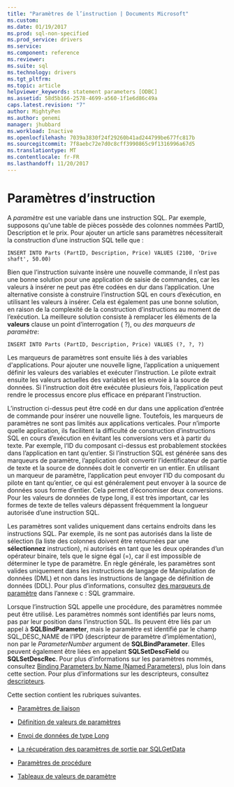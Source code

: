 ```yaml
---
title: "Paramètres de l’instruction | Documents Microsoft"
ms.custom: 
ms.date: 01/19/2017
ms.prod: sql-non-specified
ms.prod_service: drivers
ms.service: 
ms.component: reference
ms.reviewer: 
ms.suite: sql
ms.technology: drivers
ms.tgt_pltfrm: 
ms.topic: article
helpviewer_keywords: statement parameters [ODBC]
ms.assetid: 58d5b166-2578-4699-a560-1f1e6d86c49a
caps.latest.revision: "7"
author: MightyPen
ms.author: genemi
manager: jhubbard
ms.workload: Inactive
ms.openlocfilehash: 7039a3830f24f29260b41ad244799be677fc817b
ms.sourcegitcommit: 7f8aebc72e7d0c8cff3990865c9f1316996a67d5
ms.translationtype: MT
ms.contentlocale: fr-FR
ms.lasthandoff: 11/20/2017
---
```

# <a name="statement-parameters"></a>Paramètres d’instruction
A *paramètre* est une variable dans une instruction SQL. Par exemple, supposons qu'une table de pièces possède des colonnes nommées PartID, Description et le prix. Pour ajouter un article sans paramètres nécessiterait la construction d’une instruction SQL telle que :  
  
```  
INSERT INTO Parts (PartID, Description, Price) VALUES (2100, 'Drive shaft', 50.00)  
```  
  
 Bien que l’instruction suivante insère une nouvelle commande, il n’est pas une bonne solution pour une application de saisie de commandes, car les valeurs à insérer ne peut pas être codées en dur dans l’application. Une alternative consiste à construire l’instruction SQL en cours d’exécution, en utilisant les valeurs à insérer. Cela est également pas une bonne solution, en raison de la complexité de la construction d’instructions au moment de l’exécution. La meilleure solution consiste à remplacer les éléments de la **valeurs** clause un point d’interrogation ( ?), ou *des marqueurs de paramètre*:  
  
```  
INSERT INTO Parts (PartID, Description, Price) VALUES (?, ?, ?)  
```  
  
 Les marqueurs de paramètres sont ensuite liés à des variables d'applications. Pour ajouter une nouvelle ligne, l’application a uniquement définir les valeurs des variables et exécuter l’instruction. Le pilote extrait ensuite les valeurs actuelles des variables et les envoie à la source de données. Si l’instruction doit être exécutée plusieurs fois, l’application peut rendre le processus encore plus efficace en préparant l’instruction.  
  
 L’instruction ci-dessus peut être codé en dur dans une application d’entrée de commande pour insérer une nouvelle ligne. Toutefois, les marqueurs de paramètres ne sont pas limités aux applications verticales. Pour n’importe quelle application, ils facilitent la difficulté de construction d’instructions SQL en cours d’exécution en évitant les conversions vers et à partir du texte. Par exemple, l’ID du composant ci-dessus est probablement stockées dans l’application en tant qu’entier. Si l’instruction SQL est générée sans des marqueurs de paramètre, l’application doit convertir l’identificateur de partie de texte et la source de données doit le convertir en un entier. En utilisant un marqueur de paramètre, l’application peut envoyer l’ID du composant du pilote en tant qu’entier, ce qui est généralement peut envoyer à la source de données sous forme d’entier. Cela permet d’économiser deux conversions. Pour les valeurs de données de type long, il est très important, car les formes de texte de telles valeurs dépassent fréquemment la longueur autorisée d’une instruction SQL.  
  
 Les paramètres sont valides uniquement dans certains endroits dans les instructions SQL. Par exemple, ils ne sont pas autorisés dans la liste de sélection (la liste des colonnes doivent être retournées par une **sélectionnez** instruction), ni autorisés en tant que les deux opérandes d’un opérateur binaire, tels que le signe égal (=), car il est impossible de déterminer le type de paramètre. En règle générale, les paramètres sont valides uniquement dans les instructions de langage de Manipulation de données (DML) et non dans les instructions de langage de définition de données (DDL). Pour plus d’informations, consultez [des marqueurs de paramètre](../../../odbc/reference/appendixes/parameter-markers.md) dans l’annexe c : SQL grammaire.  
  
 Lorsque l’instruction SQL appelle une procédure, des paramètres nommée peut être utilisé. Les paramètres nommés sont identifiés par leurs noms, pas par leur position dans l’instruction SQL. Ils peuvent être liés par un appel à **SQLBindParameter**, mais le paramètre est identifié par le champ SQL_DESC_NAME de l’IPD (descripteur de paramètre d’implémentation), non par le *ParameterNumber* argument de **SQLBindParameter**. Elles peuvent également être liées en appelant **SQLSetDescField** ou **SQLSetDescRec**. Pour plus d’informations sur les paramètres nommés, consultez [Binding Parameters by Name (Named Parameters)](../../../odbc/reference/develop-app/binding-parameters-by-name-named-parameters.md), plus loin dans cette section. Pour plus d’informations sur les descripteurs, consultez [descripteurs](../../../odbc/reference/develop-app/descriptors.md).  
  
 Cette section contient les rubriques suivantes.  
  
-   [Paramètres de liaison](../../../odbc/reference/develop-app/binding-parameters-odbc.md)  
  
-   [Définition de valeurs de paramètres](../../../odbc/reference/develop-app/setting-parameter-values.md)  
  
-   [Envoi de données de type Long](../../../odbc/reference/develop-app/sending-long-data.md)  
  
-   [La récupération des paramètres de sortie par SQLGetData](../../../odbc/reference/develop-app/retrieving-output-parameters-using-sqlgetdata.md)  
  
-   [Paramètres de procédure](../../../odbc/reference/develop-app/procedure-parameters.md)  
  
-   [Tableaux de valeurs de paramètre](../../../odbc/reference/develop-app/arrays-of-parameter-values.md)

